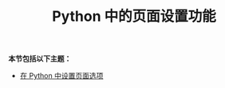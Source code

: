 ﻿---
title: Python 中的页面设置功能
type: docs
weight: 20
url: /zh/java/page-setup-features-in-python/
---
**本节包括以下主题：** 
- [在 Python 中设置页面选项](/cells/zh/java/setting-page-options-in-python/)
